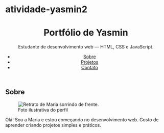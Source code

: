 # atividade-yasmin2
<!doctype html> 
<html lang="pt-BR"> 
<head> 
 <meta charset="utf-8"> 
 <meta name="viewport" content="width=device-width, initial-scale=1">  <title>Portfólio de Yasmin</title> 
 <meta name="description" content="Portfólio simples feito em HTML puro."> </head> 
<body> 
 <!-- Conteúdo vem a seguir --> 
</body> <header>
 <h1>Portfólio de Yasmin</h1> 
 <p>Estudante de desenvolvimento web — HTML, CSS e JavaScript.</p> 
 <nav aria-label="Navegação principal"> 
 <ul> 
 <li><a href="#sobre">Sobre</a></li> 
 <li><a href="#projetos">Projetos</a></li> 
 <li><a href="#contato">Contato</a></li> 
 </ul> 
 </nav> 
</header> <main> 
 <section id="sobre"> 
 <h2>Sobre</h2> 
 <figure> 
 <img src="https://via.placeholder.com/240" alt="Retrato de Maria sorrindo  de frente."> 
 <figcaption>Foto ilustrativa do perfil</figcaption> 
 </figure> 
 <p> 
 Olá! Sou a Maria e estou começando no desenvolvimento web.  Gosto de aprender criando projetos simples e práticos.  </p> 
 </section> 


</html> 
